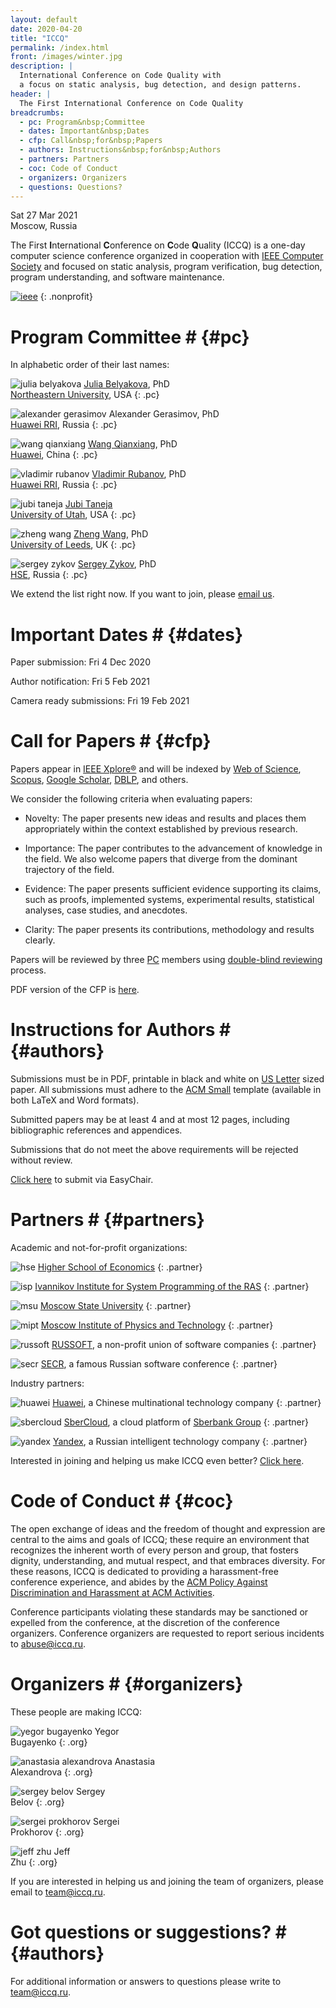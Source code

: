 ```yaml
---
layout: default
date: 2020-04-20
title: "ICCQ"
permalink: /index.html
front: /images/winter.jpg
description: |
  International Conference on Code Quality with
  a focus on static analysis, bug detection, and design patterns.
header: |
  The First International Conference on Code Quality
breadcrumbs:
  - pc: Program&nbsp;Committee
  - dates: Important&nbsp;Dates
  - cfp: Call&nbsp;for&nbsp;Papers
  - authors: Instructions&nbsp;for&nbsp;Authors
  - partners: Partners
  - coc: Code of Conduct
  - organizers: Organizers
  - questions: Questions?
---
```


Sat 27 Mar 2021
<br/>
Moscow, Russia

The First **I**nternational **C**onference on **C**ode **Q**uality (ICCQ)
is a one-day computer science conference
organized in cooperation with [IEEE Computer Society](https://conferences.ieee.org/conferences_events/conferences/conferencedetails/51190)
and focused on static analysis, program verification,
bug detection, program understanding, and software maintenance.

[![ieee](/images/ieee-cs.svg)](https://conferences.ieee.org/conferences_events/conferences/conferencedetails/51190)
{: .nonprofit}

# Program Committee # {#pc}

In alphabetic order of their last names:

![julia belyakova](/images/pc/julia-belyakova.jpg)
[Julia Belyakova](https://julbinb.github.io/), PhD
<br/>
[Northeastern University](https://www.northeastern.edu/), USA
{: .pc}

![alexander gerasimov](/images/pc/alexander-gerasimov.jpg)
Alexander Gerasimov, PhD
<br/>
[Huawei RRI](https://career.huawei.ru/rri/), Russia
{: .pc}

![wang qianxiang](/images/pc/wang-qianxiang.jpg)
[Wang Qianxiang](https://ieeexplore.ieee.org/author/37278378900), PhD
<br/>
[Huawei](https://www.huawei.com/), China
{: .pc}

![vladimir rubanov](/images/pc/vladimir-rubanov.jpg)
[Vladimir Rubanov](https://www.rubanov.pro/), PhD
<br/>
[Huawei RRI](https://career.huawei.ru/rri/), Russia
{: .pc}

![jubi taneja](/images/pc/jubi-taneja.jpg)
[Jubi Taneja](http://www.cs.utah.edu/~jubi/)
<br/>
[University of Utah](https://www.cs.utah.edu/), USA
{: .pc}

![zheng wang](/images/pc/zheng-wang.jpg)
[Zheng Wang](https://zwang4.github.io/), PhD
<br/>
[University of Leeds](http://www.leeds.ac.uk/), UK
{: .pc}

![sergey zykov](/images/pc/sergey-zykov.jpg)
[Sergey Zykov](https://scholar.google.com/citations?user=68uxw-AAAAAJ&hl=en), PhD
<br/>
[HSE](https://www.hse.ru/en/org/persons/3468544), Russia
{: .pc}

We extend the list right now. If you want to join,
please [email us](mailto:pc@iccq.ru).

# Important Dates # {#dates}

Paper submission: Fri 4 Dec 2020

Author notification: Fri 5 Feb 2021

Camera ready submissions: Fri 19 Feb 2021

# Call for Papers # {#cfp}

Papers appear in
[IEEE Xplore®](https://ieeexplore.ieee.org/Xplore/home.jsp)
and will be indexed by
[Web of Science](https://clarivate.com/webofsciencegroup/solutions/web-of-science/),
[Scopus](https://www.scopus.com/home.uri),
[Google Scholar](https://scholar.google.com/),
[DBLP](https://dblp.uni-trier.de/), and others.

We consider the following criteria when evaluating papers:

  * Novelty: The paper presents new ideas and results and places them appropriately within the context established by previous research.

  * Importance: The paper contributes to the advancement of knowledge in the field. We also welcome papers that diverge from the dominant trajectory of the field.

  * Evidence: The paper presents sufficient evidence supporting its claims, such as proofs, implemented systems, experimental results, statistical analyses, case studies, and anecdotes.

  * Clarity: The paper presents its contributions, methodology and results clearly.

Papers will be reviewed by three [PC](#pc) members using
[double-blind reviewing](https://www.journals.elsevier.com/social-science-and-medicine/policies/double-blind-peer-review-guidelines) process.

PDF version of the CFP is [here](https://latexonline.cc/compile?git=https%3A%2F%2Fgithub.com%2Fyegor256%2Ficcq.github.io&target=cfp%2Fcfp.tex&command=pdflatex&trackId=1590577068733).

# Instructions for Authors # {#authors}

Submissions must be in PDF, printable in black and white on
[US Letter](https://en.wikipedia.org/wiki/Letter_%28paper_size%29) sized paper. All submissions must adhere to the
[ACM Small](http://www.acm.org/publications/authors/submissions)
template (available in both LaTeX and Word formats).

Submitted papers may be at least 4 and at most 12 pages,
including bibliographic references and appendices.

Submissions that do not meet the above requirements will be rejected without review.

[Click here](https://easychair.org/cfp/ICCQ20) to submit via EasyChair.

# Partners # {#partners}

Academic and not-for-profit organizations:

![hse](/images/hse.svg)
[Higher School of Economics](https://www.hse.ru/en/)
{: .partner}

![isp](/images/isp.png)
[Ivannikov Institute for System Programming of the RAS](https://www.ispras.ru/en/)
{: .partner}

![msu](/images/msu.png)
[Moscow State University](https://www.msu.ru/)
{: .partner}

![mipt](/images/mipt.png)
[Moscow Institute of Physics and Technology](https://mipt.ru/english/)
{: .partner}

![russoft](/images/russoft.svg)
[RUSSOFT](https://russoft.org/en/),
a non-profit union of software companies
{: .partner}

![secr](/images/secr.png)
[SECR](https://2021.secrus.org/?lang=en),
a famous Russian software conference
{: .partner}

Industry partners:

![huawei](/images/huawei.svg)
[Huawei](https://www.huawei.com),
a Chinese multinational technology company
{: .partner}

![sbercloud](/images/sbercloud.svg)
[SberCloud](https://sbercloud.ru/),
a cloud platform of [Sberbank Group](https://www.sberbank.com/about/group-overview)
{: .partner}

![yandex](/images/yandex.svg)
[Yandex](https://yandex.com/company/),
a Russian intelligent technology company
{: .partner}

Interested in joining and helping us make ICCQ even better?
[Click here](/partnership.html).

# Code of Conduct # {#coc}

The open exchange of ideas and the freedom of thought and expression
are central to the aims and goals of ICCQ; these require an environment
that recognizes the inherent worth of every person and group, that
fosters dignity, understanding, and mutual respect, and that embraces
diversity. For these reasons, ICCQ is dedicated to providing
a harassment-free conference experience, and abides by the
[ACM Policy Against Discrimination and Harassment at ACM Activities](https://www.acm.org/special-interest-groups/volunteer-resources/officers-manual/policy-against-discrimination-and-harassment).

Conference participants violating these standards may be sanctioned
or expelled from the conference, at the discretion of
the conference organizers. Conference organizers are requested
to report serious incidents to [abuse@iccq.ru](mailto:abuse@iccq.ru).

# Organizers # {#organizers}

These people are making ICCQ:

![yegor bugayenko](/images/orgs/yegor-bugayenko.jpg)
Yegor<br/>Bugayenko
{: .org}

![anastasia alexandrova](/images/orgs/anastasia-alexandrova.jpg)
Anastasia<br/>Alexandrova
{: .org}

![sergey belov](/images/orgs/sergey-belov.jpg)
Sergey<br/>Belov
{: .org}

<!--
![alexander gerasimov](/images/orgs/alexander-gerasimov.jpg)
Alexander<br/>Gerasimov
{: .org}
-->

![sergei prokhorov](/images/orgs/sergei-prokhorov.jpg)
Sergei<br/>Prokhorov
{: .org}

<!--
![vladimir rubanov](/images/orgs/vladimir-rubanov.jpg)
Vladimir<br/>Rubanov
{: .org}
-->

![jeff zhu](/images/orgs/jeff-zhu.jpg)
Jeff<br/>Zhu
{: .org}

If you are interested in helping us and joining the team
of organizers, please email to [team@iccq.ru](mailto:team@iccq.ru).

# Got questions or suggestions? # {#authors}

For additional information or answers to questions please write
to [team@iccq.ru](mailto:team@iccq.ru).
